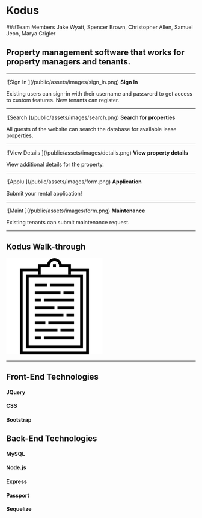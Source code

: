 # Kodus 

###Team Members
Jake Wyatt, Spencer Brown, Christopher Allen, Samuel Jeon, Marya Crigler


## Property management software that works for property managers and tenants. 

---------
<p>
![Sign In ](/public/assets/images/sign_in.png)
<b> Sign In </b>
</p>
 Existing users can sign-in with their username and password to get access to custom features. New tenants can register. 

---------
<p>
![Search ](/public/assets/images/search.png)
<b> Search for properties </b>
</p>
 All guests of the website can search the database for available lease properties. 

---------
<p>
![View Details ](/public/assets/images/details.png)
<b> View property details </b>
</p>
 View additional details for the property.

--------- 
<p>
![Applu ](/public/assets/images/form.png)
<b> Application </b>
</p>
Submit your rental application! 

---------

<p>
![Maint ](/public/assets/images/form.png)
<b> Maintenance </b>
</p>
Existing tenants can submit maintenance request. 

---------

## Kodus Walk-through 

![Maint ](/public/assets/images/form.png)

---------
## Front-End Technologies


#### JQuery
#### CSS
#### Bootstrap



## Back-End Technologies


#### MySQL
#### Node.js
#### Express
#### Passport
#### Sequelize
